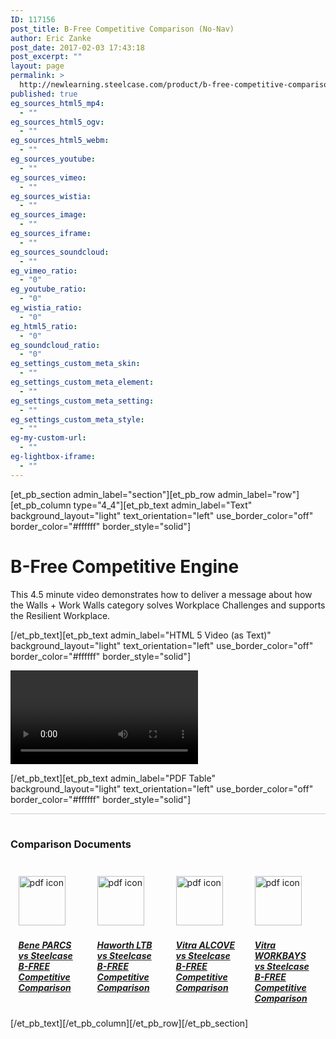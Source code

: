 ```yaml
---
ID: 117156
post_title: B-Free Competitive Comparison (No-Nav)
author: Eric Zanke
post_date: 2017-02-03 17:43:18
post_excerpt: ""
layout: page
permalink: >
  http://newlearning.steelcase.com/product/b-free-competitive-comparison-nn/
published: true
eg_sources_html5_mp4:
  - ""
eg_sources_html5_ogv:
  - ""
eg_sources_html5_webm:
  - ""
eg_sources_youtube:
  - ""
eg_sources_vimeo:
  - ""
eg_sources_wistia:
  - ""
eg_sources_image:
  - ""
eg_sources_iframe:
  - ""
eg_sources_soundcloud:
  - ""
eg_vimeo_ratio:
  - "0"
eg_youtube_ratio:
  - "0"
eg_wistia_ratio:
  - "0"
eg_html5_ratio:
  - "0"
eg_soundcloud_ratio:
  - "0"
eg_settings_custom_meta_skin:
  - ""
eg_settings_custom_meta_element:
  - ""
eg_settings_custom_meta_setting:
  - ""
eg_settings_custom_meta_style:
  - ""
eg-my-custom-url:
  - ""
eg-lightbox-iframe:
  - ""
---
```

[et_pb_section admin_label="section"][et_pb_row admin_label="row"][et_pb_column type="4_4"][et_pb_text admin_label="Text" background_layout="light" text_orientation="left" use_border_color="off" border_color="#ffffff" border_style="solid"]

<!--<a class="spacer" style="color: #666666;" href="http://newlearning.steelcase.com/product/project/b-free/">&lt; Back To Grid</a>-->
<h1>B-Free Competitive Engine</h1>
This 4.5 minute video demonstrates how to deliver a message about how the Walls + Work Walls category solves Workplace Challenges and supports the Resilient Workplace.

[/et_pb_text][et_pb_text admin_label="HTML 5 Video (as Text)" background_layout="light" text_orientation="left" use_border_color="off" border_color="#ffffff" border_style="solid"]

<video controls="" autoplay="">
<source type="video/mp4" src="http://newlearning.steelcase.com/product/wp-content/uploads/AlcoveVSB-Free_v2_YouTube_1080p.mp4">
</video>

[/et_pb_text][et_pb_text admin_label="PDF Table" background_layout="light" text_orientation="left" use_border_color="off" border_color="#ffffff" border_style="solid"]

<div style="width:100%;margin:0 auto;" class="wrapper">
<div style="width:100%;padding:3% 0 5% 0;border-top: 1px solid #cccccc;" class="header"><h3>Comparison Documents</h3></div>

<div style="display:inline-block;width:20%;float:left;margin:0 2.5%;"class="content">
	<a href="http://newlearning.steelcase.com/product/wp-content/uploads/sites/3/2017/02/Bene-PARCS-v-Steelcase-B-FREE_Competitive-Comparison.pdf"><img style="width:75px!important;height:79px!important;margin-bottom:3%;" src="http://newlearning.steelcase.com/product/wp-content/uploads/sites/3/2017/02/icon-pdf-xsml.png" width="75" height"79" alt="pdf icon"></a>
	<h5><a href="http://newlearning.steelcase.com/product/wp-content/uploads/sites/3/2017/02/Bene-PARCS-v-Steelcase-B-FREE_Competitive-Comparison.pdf">Bene PARCS vs Steelcase<br>B-FREE Competitive Comparison</a></h5>
</div>
<div style="display:inline-block;width:20%;float:left;margin:0 2.5%;"class="content">
	<a href="http://newlearning.steelcase.com/product/wp-content/uploads/sites/3/2017/02/Haworth-LTB-v-Steelcase-B-FREE_Competitive-Comparison.pdf"><img style="width:75px!important;height:79px!important;margin-bottom:3%;" src="http://newlearning.steelcase.com/product/wp-content/uploads/sites/3/2017/02/icon-pdf-xsml.png" width="75" height"79" alt="pdf icon"></a>
	<h5><a href="http://newlearning.steelcase.com/product/wp-content/uploads/sites/3/2017/02/Haworth-LTB-v-Steelcase-B-FREE_Competitive-Comparison.pdf">Haworth LTB vs Steelcase<br>B-FREE Competitive Comparison</a></h5>
</div>
<div style="display:inline-block;width:20%;float:left;margin:0 2.5%;"class="content">
	<a href="http://newlearning.steelcase.com/product/wp-content/uploads/sites/3/2017/02/Vitra-ALCOVE-v-Steelcase-B-FREE_Competitive-Comparison.pdf"><img style="width:75px!important;height:79px!important;margin-bottom:3%;" src="http://newlearning.steelcase.com/product/wp-content/uploads/sites/3/2017/02/icon-pdf-xsml.png" width="75" height"79" alt="pdf icon"></a>
	<h5><a href="http://newlearning.steelcase.com/product/wp-content/uploads/sites/3/2017/02/Vitra-ALCOVE-v-Steelcase-B-FREE_Competitive-Comparison.pdf">Vitra ALCOVE vs Steelcase<br>B-FREE Competitive Comparison</a></h5>
</div>
<div style="display:inline-block;width:20%;float:left;margin:0 2.5%;"class="content">
	<a href="http://newlearning.steelcase.com/product/wp-content/uploads/sites/3/2017/02/Vitra-WORKBAYS-v-Steelcase-B-FREE_Competitive-Comparison.pdf"><img style="width:75px!important;height:79px!important;margin-bottom:3%;" src="http://newlearning.steelcase.com/product/wp-content/uploads/sites/3/2017/02/icon-pdf-xsml.png" width="75" height"79" alt="pdf icon"></a>
	<h5><a href="http://newlearning.steelcase.com/product/wp-content/uploads/sites/3/2017/02/Vitra-WORKBAYS-v-Steelcase-B-FREE_Competitive-Comparison.pdf">Vitra WORKBAYS vs Steelcase<br>B-FREE Competitive Comparison</a></h5>
</div>
</div><!-- wrapper -->

[/et_pb_text][/et_pb_column][/et_pb_row][/et_pb_section]